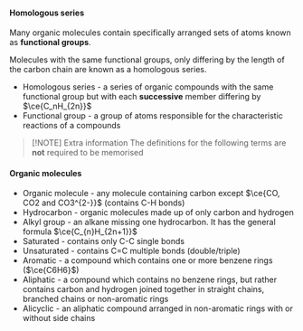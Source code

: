 #### Homologous series
Many organic molecules contain specifically arranged sets of atoms known as **functional groups**.

Molecules with the same functional groups, only differing by the length of the carbon chain are known as a homologous series.

- Homologous series - a series of organic compounds with the same functional group but with each **successive** member differing by $\ce{C_nH_{2n}}$
- Functional group - a group of atoms responsible for the characteristic reactions of a compounds


> [!NOTE] Extra information
> The definitions for the following terms are **not** required to be memorised

#### Organic molecules
- Organic molecule - any molecule containing carbon except $\ce{CO, CO2 and CO3^{2-}}$ (contains C-H bonds)
- Hydrocarbon - organic molecules made up of only carbon and hydrogen
- Alkyl group - an alkane missing one hydrocarbon. It has the general formula $\ce{C_{n}H_{2n+1}}$
- Saturated - contains only C-C single bonds
- Unsaturated - contains C=C multiple bonds (double/triple)
- Aromatic - a compound which contains one or more benzene rings ($\ce{C6H6}$)
- Aliphatic - a compound which contains no benzene rings, but rather contains carbon and hydrogen joined together in straight chains, branched chains or non-aromatic rings
- Alicyclic - an aliphatic compound arranged in non-aromatic rings with or without side chains